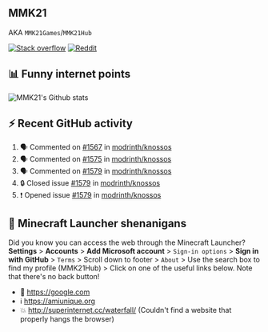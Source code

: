 ## MMK21
AKA `MMK21Games`/`MMK21Hub`

[![Stack overflow](https://img.shields.io/badge/Stack_Overflow-FE7A16?style=for-the-badge&logo=stack-overflow&logoColor=white)](https://stackoverflow.com/users/11519302/mmk21)
[![Reddit](https://img.shields.io/badge/Reddit-FF4500?style=for-the-badge&logo=reddit&logoColor=white)](https://www.reddit.com/user/mmk21games)

## 📊 Funny internet points 

![MMK21's Github stats](https://github-readme-stats.vercel.app/api?username=MMK21Hub&show_icons=true&theme=dark&bg_color=171b22&text_color=CCCCCC&hide_border=true)

## ⚡ Recent GitHub activity

<!--START_SECTION:activity-->
1. 🗣 Commented on [#1567](https://github.com/modrinth/knossos/issues/1567#issuecomment-1890433132) in [modrinth/knossos](https://github.com/modrinth/knossos)
2. 🗣 Commented on [#1575](https://github.com/modrinth/knossos/issues/1575#issuecomment-1890431545) in [modrinth/knossos](https://github.com/modrinth/knossos)
3. 🗣 Commented on [#1579](https://github.com/modrinth/knossos/issues/1579#issuecomment-1890431527) in [modrinth/knossos](https://github.com/modrinth/knossos)
4. 🔒 Closed issue [#1579](https://github.com/modrinth/knossos/issues/1579) in [modrinth/knossos](https://github.com/modrinth/knossos)
5. ❗ Opened issue [#1579](https://github.com/modrinth/knossos/issues/1579) in [modrinth/knossos](https://github.com/modrinth/knossos)
<!--END_SECTION:activity-->

## 🙂 Minecraft Launcher shenanigans

Did you know you can access the web through the Minecraft Launcher? **Settings** > **Accounts** > **Add Microsoft account** > `Sign-in options` > **Sign in with GitHub** > `Terms` > Scroll down to footer > `About` > Use the search box to find my profile (MMK21Hub) > Click on one of the useful links below. Note that there's no back button!

* 🔎 <https://google.com>
* ℹ️ <https://amiunique.org>
* 💥 <http://superinternet.cc/waterfall/> (Couldn't find a website that properly hangs the browser)
